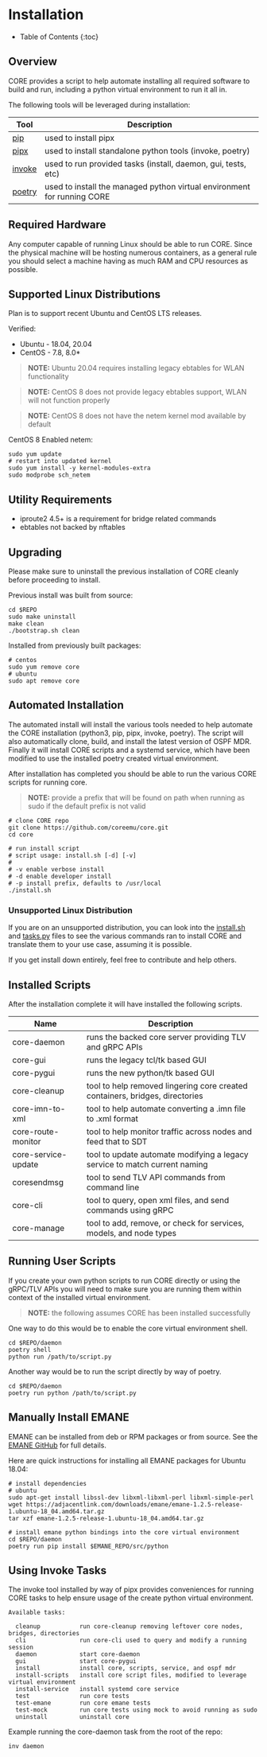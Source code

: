 # Installation

* Table of Contents
{:toc}

## Overview

CORE provides a script to help automate installing all required software
to build and run, including a python virtual environment to run it all in.

The following tools will be leveraged during installation:

|Tool|Description|
|---|---|
|[pip](https://pip.pypa.io/en/stable/)|used to install pipx|
|[pipx](https://pipxproject.github.io/pipx/)|used to install standalone python tools (invoke, poetry)|
|[invoke](http://www.pyinvoke.org/)|used to run provided tasks (install, daemon, gui, tests, etc)|
|[poetry](https://python-poetry.org/)|used to install the managed python virtual environment for running CORE|

## Required Hardware

Any computer capable of running Linux should be able to run CORE. Since the physical machine will be hosting numerous
containers, as a general rule you should select a machine having as much RAM and CPU resources as possible.

## Supported Linux Distributions

Plan is to support recent Ubuntu and CentOS LTS releases.

Verified:
* Ubuntu - 18.04, 20.04
* CentOS - 7.8, 8.0*

> **NOTE:** Ubuntu 20.04 requires installing legacy ebtables for WLAN
> functionality

> **NOTE:** CentOS 8 does not provide legacy ebtables support, WLAN will not
> function properly

> **NOTE:** CentOS 8 does not have the netem kernel mod available by default

CentOS 8 Enabled netem:
```shell
sudo yum update
# restart into updated kernel
sudo yum install -y kernel-modules-extra
sudo modprobe sch_netem
```

## Utility Requirements

* iproute2 4.5+ is a requirement for bridge related commands
* ebtables not backed by nftables

## Upgrading

Please make sure to uninstall the previous installation of CORE cleanly
before proceeding to install.

Previous install was built from source:
```shell
cd $REPO
sudo make uninstall
make clean
./bootstrap.sh clean
```

Installed from previously built packages:
```shell
# centos
sudo yum remove core
# ubuntu
sudo apt remove core
```

## Automated Installation

The automated install will install the various tools needed to help automate
the CORE installation (python3, pip, pipx, invoke, poetry). The script will
also automatically clone, build, and install the latest version of OSPF MDR.
Finally it will install CORE scripts and a systemd service, which have
been modified to use the installed poetry created virtual environment.

After installation has completed you should be able to run the various
CORE scripts for running core.

> **NOTE:** provide a prefix that will be found on path when running as sudo
> if the default prefix is not valid

```shell
# clone CORE repo
git clone https://github.com/coreemu/core.git
cd core

# run install script
# script usage: install.sh [-d] [-v]
#
# -v enable verbose install
# -d enable developer install
# -p install prefix, defaults to /usr/local
./install.sh
```

### Unsupported Linux Distribution

If you are on an unsupported distribution, you can look into the
[install.sh](https://github.com/coreemu/core/blob/master/install.sh)
and
[tasks.py](https://github.com/coreemu/core/blob/master/tasks.py)
files to see the various commands ran to install CORE and translate them to
your use case, assuming it is possible.

If you get install down entirely, feel free to contribute and help others.

## Installed Scripts

After the installation complete it will have installed the following scripts.

| Name | Description |
|---|---|
| core-daemon | runs the backed core server providing TLV and gRPC APIs |
| core-gui | runs the legacy tcl/tk based GUI |
| core-pygui | runs the new python/tk based GUI |
| core-cleanup | tool to help removed lingering core created containers, bridges, directories |
| core-imn-to-xml | tool to help automate converting a .imn file to .xml format |
| core-route-monitor | tool to help monitor traffic across nodes and feed that to SDT |
| core-service-update | tool to update automate modifying a legacy service to match current naming |
| coresendmsg | tool to send TLV API commands from command line |
| core-cli | tool to query, open xml files, and send commands using gRPC |
| core-manage | tool to add, remove, or check for services, models, and node types |

## Running User Scripts

If you create your own python scripts to run CORE directly or using the gRPC/TLV
APIs you will need to make sure you are running them within context of the
installed virtual environment.

> **NOTE:** the following assumes CORE has been installed successfully

One way to do this would be to enable the core virtual environment shell.
```shell
cd $REPO/daemon
poetry shell
python run /path/to/script.py
```

Another way would be to run the script directly by way of poetry.
```shell
cd $REPO/daemon
poetry run python /path/to/script.py
```

## Manually Install EMANE

EMANE can be installed from deb or RPM packages or from source. See the
[EMANE GitHub](https://github.com/adjacentlink/emane) for full details.

Here are quick instructions for installing all EMANE packages for Ubuntu 18.04:
```shell
# install dependencies
# ubuntu
sudo apt-get install libssl-dev libxml-libxml-perl libxml-simple-perl
wget https://adjacentlink.com/downloads/emane/emane-1.2.5-release-1.ubuntu-18_04.amd64.tar.gz
tar xzf emane-1.2.5-release-1.ubuntu-18_04.amd64.tar.gz

# install emane python bindings into the core virtual environment
cd $REPO/daemon
poetry run pip install $EMANE_REPO/src/python
```

## Using Invoke Tasks

The invoke tool installed by way of pipx provides conveniences for running
CORE tasks to help ensure usage of the create python virtual environment.

```shell
Available tasks:

  cleanup           run core-cleanup removing leftover core nodes, bridges, directories
  cli               run core-cli used to query and modify a running session
  daemon            start core-daemon
  gui               start core-pygui
  install           install core, scripts, service, and ospf mdr
  install-scripts   install core script files, modified to leverage virtual environment
  install-service   install systemd core service
  test              run core tests
  test-emane        run core emane tests
  test-mock         run core tests using mock to avoid running as sudo
  uninstall         uninstall core
```

Example running the core-daemon task from the root of the repo:
```shell
inv daemon
```
